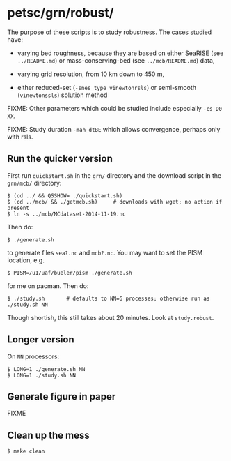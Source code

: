 petsc/grn/robust/
=================

The purpose of these scripts is to study robustness.  The cases studied have:

  * varying bed roughness, because they are based on either SeaRISE (see `../README.md`)
    or mass-conserving-bed (see `../mcb/README.md`) data,

  * varying grid resolution, from 10 km down to 450 m,
  
  * either reduced-set (`-snes_type vinewtonrsls`) or semi-smooth (`vinewtonssls`)
    solution method

FIXME:  Other parameters which could be studied include especially `-cs_D0 XX`.

FIXME:  Study duration `-mah_dtBE` which allows convergence, perhaps only with rsls.

Run the quicker version
-----------------------

First run `quickstart.sh` in the `grn/` directory and the download script in the
`grn/mcb/` directory:

    $ (cd ../ && QSSHOW= ./quickstart.sh)
    $ (cd ../mcb/ && ./getmcb.sh)     # downloads with wget; no action if present
    $ ln -s ../mcb/MCdataset-2014-11-19.nc

Then do:

    $ ./generate.sh

to generate files `sea?.nc` and `mcb?.nc`.  You may want to set the PISM
location, e.g.

    $ PISM=/u1/uaf/bueler/pism ./generate.sh

for me on pacman.  Then do:

    $ ./study.sh       # defaults to NN=6 processes; otherwise run as  ./study.sh NN

Though shortish, this still takes about 20 minutes.  Look at `study.robust`.

Longer version
--------------

On `NN` processors:

    $ LONG=1 ./generate.sh NN
    $ LONG=1 ./study.sh NN

Generate figure in paper
------------------------

FIXME

Clean up the mess
-----------------

    $ make clean

